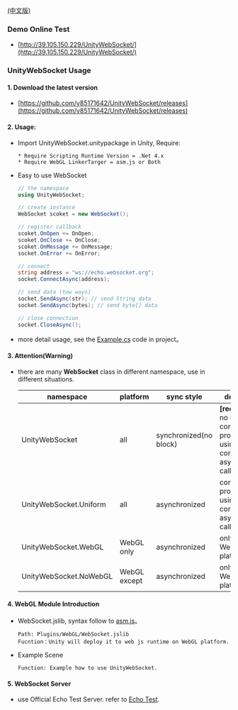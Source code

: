 
[(中文版)](README.md)

### Demo Online Test

- [http://39.105.150.229/UnityWebSocket/](http://39.105.150.229/UnityWebSocket/)

### UnityWebSocket Usage

#### 1. Download the latest version

- [https://github.com/y85171642/UnityWebSocket/releases](https://github.com/y85171642/UnityWebSocket/releases)

#### 2. Usage:

- Import UnityWebSocket.unitypackage in Unity, Require:

      * Require Scripting Runtime Version = .Net 4.x
      * Require WebGL LinkerTarger = asm.js or Both

- Easy to use WebSocket

  ```csharp
  // the namespace
  using UnityWebSocket;

  // create instance
  WebSocket scoket = new WebSocket();

  // register callback
  scoket.OnOpen += OnOpen;
  scoket.OnClose += OnClose;
  scoket.OnMessage += OnMessage;
  socket.OnError += OnError;

  // connect
  string address = "ws://echo.websocket.org";
  socket.ConnectAsync(address);

  // send data (tow ways)
  socket.SendAsync(str); // send String data
  socket.SendAsync(bytes); // send byte[] data

  // close connection
  socket.CloseAsync();
  ```

- more detail usage, see the [Example.cs](UnityWebSocket/Assets/UnityWebSocket/Example/Example.cs) code in project。

#### 3. Attention(Warning)

- there are many **WebSocket** class in different namespace, use in different situations.

  namespace | platform | sync style |  description  
  -|-|-|-
  UnityWebSocket | all | synchronized(no block) | **[recommend]** no need consider the problem by using unity component in asynchronized callback.
  UnityWebSocket.Uniform | all | asynchronized | consider the problem by using unity component in asynchronized callback.
  UnityWebSocket.WebGL | WebGL only | asynchronized | only run in WebGL platform.
  UnityWebSocket.NoWebGL | WebGL except | asynchronized  | only run in not WebGL platforms.

#### 4. WebGL Module Introduction

- WebSocket.jslib, syntax follow to [asm.js](http://www.ruanyifeng.com/blog/2017/09/asmjs_emscripten.html)。

      Path: Plugins/WebGL/WebSocket.jslib
      Fucntion：Unity will deploy it to web js runtime on WebGL platform.

- Example Scene

      Function: Example how to use UnityWebSocket.

#### 5. WebSocket Server

- use Official Echo Test Server. refer to [Echo Test](http://www.websocket.org/echo.html).
